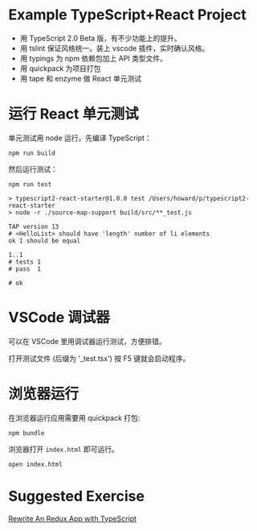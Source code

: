 # Example TypeScript+React Project

+ 用 TypeScript 2.0 Beta 版，有不少功能上的提升。
+ 用 tslint 保证风格统一。装上 vscode 插件，实时确认风格。
+ 用 typings 为 npm 依赖包加上 API 类型文件。
+ 用 quickpack 为项目打包
+ 用 tape 和 enzyme 做 React 单元测试

# 运行 React 单元测试

单元测试用 node 运行。先编译 TypeScript：

```
npm run build
```

然后运行测试：

```
npm run test

> typescript2-react-starter@1.0.0 test /Users/howard/p/typescript2-react-starter
> node -r ./source-map-support build/src/**_test.js

TAP version 13
# <HelloList> should have 'length' number of li elements
ok 1 should be equal

1..1
# tests 1
# pass  1

# ok
```

# VSCode 调试器

可以在 VSCode 里用调试器运行测试，方便排错。

打开测试文件 (后缀为 '_test.tsx') 按 F5 键就会启动程序。

# 浏览器运行

在浏览器运行应用需要用 quickpack 打包:

```
npm bundle
```

浏览器打开 `index.html` 即可运行。

```
open index.html
```

# Suggested Exercise

[Rewrite An Redux App with TypeScript](https://github.com/reactjs/redux/tree/master/examples/todos-with-undo)
